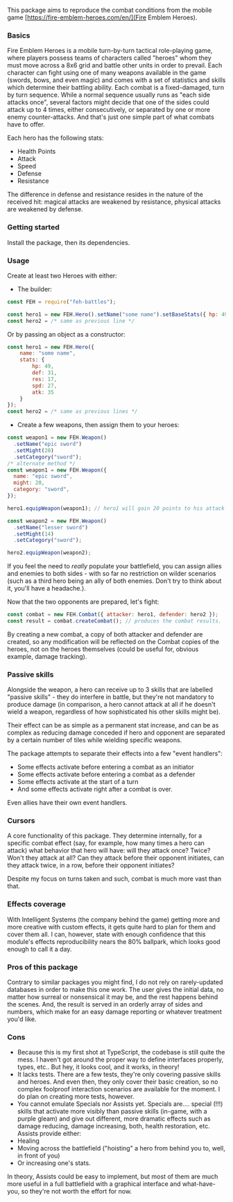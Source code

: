 This package aims to reproduce the combat conditions from the mobile game [https://fire-emblem-heroes.com/en/](Fire Emblem Heroes).

### Basics

Fire Emblem Heroes is a mobile turn-by-turn tactical role-playing game, where players possess teams of characters called "heroes" whom they must move across a 8x6 grid and battle other units in order to prevail. Each character can fight using one of many weapons available in the game (swords, bows, and even magic) and comes with a set of statistics and skills which determine their battling ability. Each combat is a fixed-damaged, turn by turn sequence. While a normal sequence usually runs as "each side attacks once", several factors might decide that one of the sides could attack up to 4 times, either consecutively, or separated by one or more enemy counter-attacks. And that's just one simple part of what combats have to offer.

Each hero has the following stats:

- Health Points
- Attack
- Speed
- Defense
- Resistance

The difference in defense and resistance resides in the nature of the received hit: magical attacks are weakened by resistance, physical attacks are weakened by defense.

### Getting started

Install the package, then its dependencies.

### Usage

Create at least two Heroes with either:

- The builder:

```js
const FEH = require("feh-battles");

const hero1 = new FEH.Hero().setName("some name").setBaseStats({ hp: 49, def: 31, res: 17, spd: 27, atk: 35 });
const hero2 = /* same as previous line */
```

Or by passing an object as a constructor:

```js
const hero1 = new FEH.Hero({
    name: "some name",
    stats: {
        hp: 49,
        def: 31,
        res: 17,
        spd: 27,
        atk: 35
    }
});
const hero2 = /* same as previous lines */
```

- Create a few weapons, then assign them to your heroes:

```js
const weapon1 = new FEH.Weapon()
  .setName("epic sword")
  .setMight(20)
  .setCategory("sword");
/* alternate method */
const weapon1 = new FEH.Weapon({
  name: "epic sword",
  might: 20,
  category: "sword",
});

hero1.equipWeapon(weapon1); // hero1 will gain 20 points to his attack stat

const weapon2 = new FEH.Weapon()
  .setName("lesser sword")
  .setMight(14)
  .setCategory("sword");

hero2.equipWeapon(weapon2);
```

If you feel the need to _really_ populate your battlefield, you can assign allies and enemies to both sides - with so far no restriction on wilder scenarios (such as a third hero being an ally of both enemies. Don't try to think about it, you'll have a headache.).

Now that the two opponents are prepared, let's fight:

```js
const combat = new FEH.Combat({ attacker: hero1, defender: hero2 });
const result = combat.createCombat(); // produces the combat results.
```

By creating a new combat, a copy of both attacker and defender are created, so any modification will be reflected on the Combat copies of the heroes, not on the heroes themselves (could be useful for, obvious example, damage tracking).

### Passive skills

Alongside the weapon, a hero can receive up to 3 skills that are labelled "passive skills" - they do interfere in battle, but they're not mandatory to produce damage (in comparison, a hero cannot attack at all if he doesn't wield a weapon, regardless of how sophisticated his other skills might be).

Their effect can be as simple as a permanent stat increase, and can be as complex as reducing damage conceded if hero and opponent are separated by a certain number of tiles while wielding specific weapons.

The package attempts to separate their effects into a few "event handlers":

- Some effects activate before entering a combat as an initiator
- Some effects activate before entering a combat as a defender
- Some effects activate at the start of a turn
- And some effects activate right after a combat is over.

Even allies have their own event handlers.

### Cursors

A core functionality of this package. They determine internally, for a specific combat effect (say, for example, how many times a hero can attack) what behavior that hero will have: will they attack once? Twice? Won't they attack at all? Can they attack before their opponent initiates, can they attack twice, in a row, before their opponent initiates?

Despite my focus on turns taken and such, combat is much more vast than that.

### Effects coverage

With Intelligent Systems (the company behind the game) getting more and more creative with custom effects, it gets quite hard to plan for them and cover them all. I can, however, state with enough confidence that this module's effects reproducibility nears the 80% ballpark, which looks good enough to call it a day.

### Pros of this package

Contrary to similar packages you might find, I do not rely on rarely-updated databases in order to make this one work. The user gives the initial data, no matter how surreal or nonsensical it may be, and the rest happens behind the scenes. And, the result is served in an orderly array of sides and numbers, which make for an easy damage reporting or whatever treatment you'd like.

### Cons

- Because this is my first shot at TypeScript, the codebase is still quite the mess. I haven't got around the proper way to define interfaces properly, types, etc.. But hey, it looks cool, and it works, in theory!
- It lacks tests. There are a few tests, they're only covering passive skills and heroes. And even then, they only cover their basic creation, so no complex foolproof interaction scenarios are available for the moment. I do plan on creating more tests, however.
- You cannot emulate Specials nor Assists yet. Specials are.... special (!!!) skills that activate more visibly than passive skills (in-game, with a purple gleam) and give out different, more dramatic effects such as damage reducing, damage increasing, both, health restoration, etc.
  Assists provide either:
- Healing
- Moving across the battlefield ("hoisting" a hero from behind you to, well, in front of you)
- Or increasing one's stats.

In theory, Assists could be easy to implement, but most of them are much more useful in a full battlefield with a graphical interface and what-have-you, so they're not worth the effort for now.
